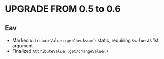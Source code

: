 # UPGRADE FROM 0.5 to 0.6

## Eav

- Marked `AttributeValue::getChecksum()` static, requiring `$value` as 1st argument
- Finalized `AttributeValue::get/changeValue()`
